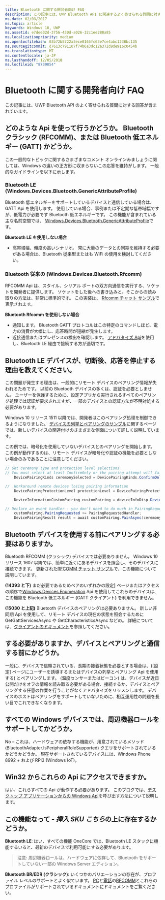 ```yaml
---
title: Bluetooth に関する開発者向け FAQ
description: この記事には、UWP Bluetooth API に関連するよく寄せられる質問に対する回答が含まれています。
ms.date: 02/08/2017
ms.topic: article
keywords: Windows 10, UWP
ms.assetid: e7dee32d-3756-430d-a026-32c1ee288a85
ms.localizationpriority: medium
ms.openlocfilehash: 03b72b5722a3ece0165fc63e7ce4abc1238bc135
ms.sourcegitcommit: d7613c791107f74b6a3dc12a372d9de916c0454b
ms.translationtype: MT
ms.contentlocale: ja-JP
ms.lasthandoff: 12/05/2018
ms.locfileid: "8739054"
---
```

# <a name="bluetooth-developer-faq"></a>Bluetooth に関する開発者向け FAQ

この記事には、UWP Bluetooth API のよく寄せられる質問に対する回答が含まれています。

## <a name="what-apis-do-i-use-bluetooth-classic-rfcomm-or-bluetooth-low-energy-gatt"></a>どのような Api を使って行うかどうか。 Bluetooth クラシック (RFCOMM)、または Bluetooth 低エネルギー (GATT) かどうか。
この一般的なトピックに関するさまざまなコメント オンラインみましょうに関しては、Windows の違いの正方形に収まらないこの応答を維持がします。 一般的なガイドラインを以下に示します。

### <a name="bluetooth-le-windowsdevicesbluetoothgenericattributeprofile"></a>Bluetooth LE (Windows.Devices.Bluetooth.GenericAttributeProfile)

Bluetooth 低エネルギーをサポートしているデバイスと通信している場合は、GATT Api を使用します。 使用している場合、事例または不定期な低帯域幅ですが、低電力が必要です Bluetooth 低エネルギーです。 この機能が含まれている主な名前空間では、 [Windows.Devices.Bluetooth.GenericAttributeProfile](https://docs.microsoft.com/en-us/uwp/api/Windows.Devices.Bluetooth.GenericAttributeProfile)です。 

**Bluetooth LE を使用しない場合**
- 高帯域幅、頻度の高いシナリオ。 常に大量のデータとの同期を維持する必要がある場合は、Bluetooth 従来型またはも WiFi の使用を検討してください。 

### <a name="bluetooth-classic-windowsdevicesbluetoothrfcomm"></a>Bluetooth 従来の (Windows.Devices.Bluetooth.Rfcomm)

RFCOMM Api は、スタイル、シリアル ポートの双方向通信を実行する、ソケットを開発者に提供します。 ソケットをした後への書き込みと、そこからの読み取りの方法は、非常に標準的です。 この実装は、 [Rfcomm チャット サンプル](https://github.com/Microsoft/Windows-universal-samples/tree/dev/Samples/BluetoothRfcommChat)で表示されます。 

**Bluetooth Rfcomm を使用しない場合** 
- 通知します。 Bluetooth GATT プロトコルはこの特定のコマンドしほど、電力の消費が大幅にし、応答時間が短縮が発生します。 
- 近接通信またはプレゼンスの検出を確認します。 [アドバタイズ Api](https://docs.microsoft.com/en-us/uwp/api/windows.devices.bluetooth.advertisement)を使用し、Bluetooth LE 経由で接続する方が適切です。 


## <a name="why-does-my-bluetooth-le-device-stop-responding-after-a-disconnect"></a>Bluetooth LE デバイスが、切断後、応答を停止する理由を教えてください。

この問題が発生する理由は、一般的にリモート デバイスのペアリング情報が失われるためです。 以前の Bluetooth デバイスの多くは、認証を必要としません。 ユーザーを保護するために、設定アプリから実行されるすべてのペアリング処理では認証が要求されますが、一部のデバイスとの認証方法が不明対処する必要があります。 

Windows 10 リリース 1511 以降では、開発者はこのペアリング処理を制御できるようになりました。 [デバイスの列挙とペアリングのサンプル](https://github.com/Microsoft/Windows-universal-samples/tree/master/Samples/DeviceEnumerationAndPairing)に関するページでは、新しいデバイスの関連付けのさまざまな側面について詳しく説明しています。

この例では、暗号化を使用していないデバイスとのペアリングを開始します。 この例が動作するのは、リモート デバイスが暗号化や認証の機能を必要としない場合のみであることに注意してください。

```csharp
// Get ceremony type and protection level selections
// You must select at least ConfirmOnly or the pairing attempt will fail
    DevicePairingKinds ceremonySelected = DevicePairingKinds.ConfirmOnly;

//  Workaround remote devices losing pairing information
    DevicePairingProtectionLevel protectionLevel = DevicePairingProtectionLevel.None

    DeviceInformationCustomPairing customPairing = deviceInfoDisp.DeviceInformation.Pairing.Custom;

// Declare an event handler - you don't need to do much in PairingRequestedHandler since the ceremony is "None"
    customPairing.PairingRequested += PairingRequestedHandler;
    DevicePairingResult result = await customPairing.PairAsync(ceremonySelected, protectionLevel);
```

## <a name="do-i-have-to-pair-bluetooth-devices-before-using-them"></a>Bluetooth デバイスを使用する前にペアリングする必要はありますか。

Bluetooth RFCOMM (クラシック) デバイスでは必要ありません。 Windows 10 リリース 1607 以降では、簡単に近くにあるデバイスを照会し、そのデバイスに接続できます。 更新された[RFCOMM チャット サンプル](https://github.com/Microsoft/Windows-universal-samples/tree/dev/Samples/BluetoothRfcommChat)で、この機能について説明しています。 

**(14393 と下)** まだ必要であるためペアのいずれかの設定] ページまたはアクセスの順序で[Windows.Devices.Enumeration](https://msdn.microsoft.com/en-us/library/windows/apps/windows.devices.enumeration.aspx) Api を使用してこれらのデバイスは、この機能を Bluetooth 低エネルギー (GATT クライアント) を利用できません。

**(15030 と上記)** Bluetooth デバイスのペアリングは必要ありません。 新しい非同期 Api を使用して、リモート デバイスの現在の状態を照会するために GetGattServicesAsync や GetCharacteristicsAsync などの。 詳細については、[クライアントのドキュメント](gatt-client.md)を参照してください。 

## <a name="when-should-i-pair-with-a-device-before-communicating-with-it"></a>する必要がありますか、デバイスとペアリングと通信する前にかどうか。
一般に、デバイスで信頼されている、長期の接着状態を必要とする場合は、([設定] ページにユーザーを誘導するまたはデバイスの列挙とペアリング Api を使用する) とペアリングします。 (温度センサーまたはビーコン) は、デバイスが近日公開だけをオフの情報を読み取る必要がある場合、接続するか、デバイスとペアリングする任意の作業を行うことがなくアドバタイズをリッスンします。 デバイスのホストはペアリングをサポートしていないために、相互運用性の問題を長い目でこれできなくなります。 

## <a name="do-all-windows-devices-support-peripheral-role"></a>すべての Windows デバイスでは、周辺機器ロールをサポートしてかどうか。

No – これは、ハードウェアの依存する機能が、用意されているメソッド (BluetoothAdapter.IsPeripheralRoleSupported) クエリをサポートされているかどうかどうか。  現在サポートされているデバイスには、Windows Phone 8992 + および RPi3 (Windows IoT)。 

## <a name="can-i-access-these-apis-from-win32"></a>Win32 からこれらの Api にアクセスできますか。

はい、これらすべての Api が動作する必要があります。 このブログでは、[デスクトップ アプリケーションからの Windows Api](https://blogs.windows.com/buildingapps/2017/01/25/calling-windows-10-apis-desktop-application/)を呼び出す方法について説明します。 
## <a name="is-this-functionality-supposed-to-exist-on--insert-sku-here-"></a>この機能なって *- 挿入 SKU こちら*の上に存在するかどうか。

**Bluetooth LE**: はい、すべての機能 OneCore では、Bluetooth LE スタックに機能するいると、最新のデバイスで利用可能にする必要があります。 
> 注意: 周辺機器ロールは、ハードウェアに依存して、Bluetooth をサポートしていない一部の Windows Server エディション。 

**Bluetooth BR/EDR (クラシック)**: いくつかのバリエーションの存在が、プロファイル レベルのサポートとよく似ています。 [PC](https://support.microsoft.com/en-us/help/10568/windows-10-supported-bluetooth-profiles)と[電話](https://support.microsoft.com/en-us/help/10569/windows-10-mobile-supported-bluetooth-profiles)の[RFCOMM](send-or-receive-files-with-rfcomm.md)とこれらのプロファイルがサポートされているドキュメントにドキュメントをご覧ください。

